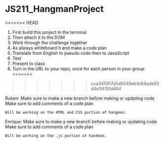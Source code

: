 # JS211_HangmanProject
<<<<<<< HEAD
  1. First build this project in the terminal
  2. Then attach it to the DOM
  3. Work through the challenge together
  4. As always whiteboard it and make a code plan
  5. Translate from English to pseudo code then to JavaScript
  6. Test
  7. Present to class
  8. Turn in the URL to your repo, once for each person in your group
=======

>>>>>>> cca345917a5d6049eb1e84ade63d4e1f415fd464

Ruben:
    Make sure to make a new branch before making or updating code
    Make sure to add comments of a code plan

    Will be working on the HTML and CSS portion of hangman.



Enrique:
    Make sure to make a new branch before making or updating code
    Make sure to add comments of a code plan

    Will be working on the .js portion of handman.

    